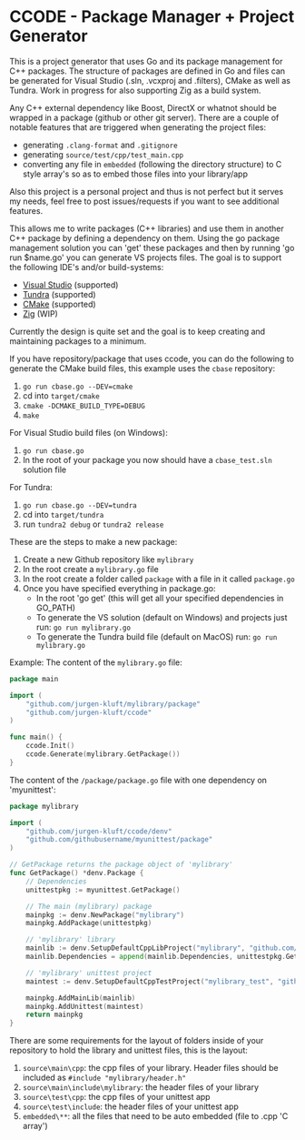# CCODE - Package Manager + Project Generator

This is a project generator that uses Go and its package management for C++ packages. 
The structure of packages are defined in Go and files can be generated for Visual Studio (.sln, .vcxproj and .filters), CMake as well as Tundra. Work in progress for also supporting Zig as a build system.

Any C++ external dependency like Boost, DirectX or whatnot should be wrapped in a package (github or other git server).
There are a couple of notable features that are triggered when generating the project files:

* generating `.clang-format` and `.gitignore`
* generating `source/test/cpp/test_main.cpp`
* converting any file in `embedded` (following the directory structure) to C style array's so as to embed those files into your library/app

Also this project is a personal project and thus is not perfect but it serves my needs, feel free to post issues/requests if you want to see additional features.

This allows me to write packages (C++ libraries) and use them in another C++ package by defining a dependency on them. Using the go package management solution you can 'get' these packages and then by running 'go run $name.go' you can generate VS projects files. The goal is to support the following IDE's and/or build-systems:

* [Visual Studio](https://visualstudio.microsoft.com) (supported)
* [Tundra](https://github.com/deplinenoise/tundra) (supported)
* [CMake](https://cmake.org/) (supported)
* [Zig](https://ziglang.org/learn/build-system/) (WIP)

Currently the design is quite set and the goal is to keep creating and maintaining packages to a minimum.

If you have repository/package that uses ccode, you can do the following to generate the CMake build files, this example uses the `cbase` repository:

1. `go run cbase.go --DEV=cmake`
2. cd into `target/cmake`
3. `cmake -DCMAKE_BUILD_TYPE=DEBUG`
4. `make`

For Visual Studio build files (on Windows):

1. `go run cbase.go`
2. In the root of your package you now should have a `cbase_test.sln` solution file

For Tundra:

1. `go run cbase.go --DEV=tundra`
2. cd into `target/tundra`
3. run `tundra2 debug` or `tundra2 release`

These are the steps to make a new package:

1. Create a new Github repository like ``mylibrary``
2. In the root create a ``mylibrary.go`` file
3. In the root create a folder called ``package`` with a file in it called ``package.go``
4. Once you have specified everything in package.go:
   * In the root 'go get' (this will get all your specified dependencies in GO_PATH)
   * To generate the VS solution (default on Windows) and projects just run: ``go run mylibrary.go``  
   * To generate the Tundra build file (default on MacOS) run: ``go run mylibrary.go``

Example:
The content of the ```mylibrary.go``` file:

```go
package main

import (
    "github.com/jurgen-kluft/mylibrary/package"
    "github.com/jurgen-kluft/ccode"
)

func main() {
    ccode.Init()
    ccode.Generate(mylibrary.GetPackage())
}
```

The content of the ```/package/package.go``` file with one dependency on 'myunittest':

```go
package mylibrary

import (
    "github.com/jurgen-kluft/ccode/denv"
    "github.com/githubusername/myunittest/package"
)

// GetPackage returns the package object of 'mylibrary'
func GetPackage() *denv.Package {
    // Dependencies
    unittestpkg := myunittest.GetPackage()

    // The main (mylibrary) package
    mainpkg := denv.NewPackage("mylibrary")
    mainpkg.AddPackage(unittestpkg)

    // 'mylibrary' library
    mainlib := denv.SetupDefaultCppLibProject("mylibrary", "github.com/githubusername/mylibrary")
    mainlib.Dependencies = append(mainlib.Dependencies, unittestpkg.GetMainLib())

    // 'mylibrary' unittest project
    maintest := denv.SetupDefaultCppTestProject("mylibrary_test", "github.com/githubusername/mylibrary")

    mainpkg.AddMainLib(mainlib)
    mainpkg.AddUnittest(maintest)
    return mainpkg
}
```

There are some requirements for the layout of folders inside of your repository to hold the library and unittest files, this is the layout:

1. `source\main\cpp`: the cpp files of your library. Header files should be included as ```#include "mylibrary/header.h"```
2. `source\main\include\mylibrary`: the header files of your library
3. `source\test\cpp`: the cpp files of your unittest app
4. `source\test\include`: the header files of your unittest app
5. `embedded\**`: all the files that need to be auto embedded (file to .cpp 'C array') 
